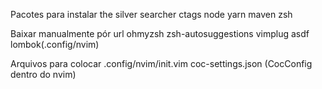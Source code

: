 Pacotes para instalar 
the silver searcher ctags node yarn maven zsh 

Baixar manualmente pór url
ohmyzsh zsh-autosuggestions vimplug asdf lombok(.config/nvim)

Arquivos para colocar
.config/nvim/init.vim
coc-settings.json (CocConfig dentro do nvim)



